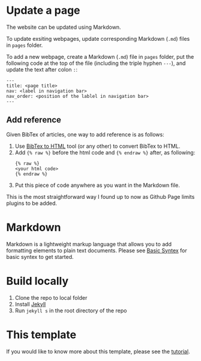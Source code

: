 # Update a page 
The website can be updated using Markdown. 

To update exsiting webpages, update corresponding Markdown (`.md`) files in `pages` folder. 

To add a new webpage, create a Markdown  (`.md`) file in `pages` folder, put the following code at the top of the file (including the triple hyphen `---`), and update the text after colon `:`:
```
---
title: <page title>
nav: <label in navigation bar>
nav_order: <position of the lablel in navigation bar>
---
```

## Add reference
Given BibTex of articles, one way to add reference is as follows:
1. Use [BibTex to HTML](https://asouqi.github.io/bibtex-converter/) tool (or any other) to convert BibTex to HTML.
2. Add `{% raw %}` before the html code and `{% endraw %}` after, as following:
   ```
   {% raw %}
   <your html code>
   {% endraw %}
   ``` 
3. Put this piece of code anywhere as you want in the Markdown file.

This is the most straightforward way I found up to now as Github Page limits plugins to be added.

# Markdown
Markdown is a lightweight markup language that allows you to add formatting elements to plain text documents. Please see [Basic Syntex](https://www.markdownguide.org/basic-syntax#headings) for basic syntex to get started.


# Build locally
1. Clone the repo to local folder
2. Install [Jekyll](https://jekyllrb.com/docs/installation/)
3. Run `jekyll s` in the root directory of the repo

# This template
If you would like to know more about this template, please see the [tutorial](https://evanwill.github.io/go-go-ghpages-b/).
